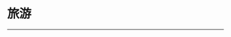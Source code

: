 
  # 旅游
  ---

  <Common-LinkList :linkList='{"name":"旅游","item":[{"link":"https://www.12306.cn/","icon":"http://img.ilxdh.com/navig/2019-12-16/1576463253_3736.png?auth_key=1589426512-8258cef44b37712017badf06a40965219488fb02-0-ac6e9e0ce17787deeec4d3e0f7e0abd1","text":"12306"},{"link":"https://www.bypass.cn/","icon":"https://www.bypass.cn/favicon.ico","text":"分流抢票"},{"link":"https://www.skypixel.com/","icon":"http://img.ilxdh.com/navig/2020-01-28/1580207978_7946.ico?auth_key=1589426512-ad6d82095b067b5f1f80eb7ca843e6712523b289-0-889c0eb83007511eacfa26d52e12aa3c","text":"天空之城"},{"link":"http://www.weather.com.cn/","icon":"http://www.weather.com.cn/favicon.ico","text":"中国天气网"},{"link":"https://www.ctrip.com/?AllianceID=1208916&sid=2673945&ouid=&app=0101F00","icon":"https://www.ctrip.com/favicon.ico","text":"携程旅行网"},{"link":"http://you.ctrip.com/?AllianceID=1208916&sid=2673945&ouid=&app=0101I00","icon":"http://you.ctrip.com/favicon.ico","text":"旅游攻略"},{"link":"https://s.click.taobao.com/t?e=m%3D2%26s%3DlRtNG0LSu2ocQipKwQzePCperVdZeJviEViQ0P1Vf2kguMN8XjClAkY1vqYY1RfRwdGTP5v7EsoUD8i%2Ft%2BSWThXdg1tDv04bxA2XKCCMICp4qPxP4e82xm6r913w8D2lEQLDuPf6kdzIBFoSlOWI5E9%2FYFgWEAd0NMvGDEat%2FuRBa59Y0BUeOr83SSGhKw4Kyo6n7Qnb0SoO24rKEbkMW9juwzkbCaU9pqSeIQq%2BIjDGDmntuH4VtA%3D%3D","icon":"http://img.ilxdh.com/navig/2020-01-11/1578729617_3151.png?auth_key=1589426512-a334a24ad54419770cf3561bb424fb8383979732-0-3ec6f449d7bf3faf5a76573e6a9ea15d","text":"飞猪"},{"link":"http://www.elong.com/","icon":"http://www.elong.com/favicon.ico","text":"艺龙"},{"link":"http://www.mafengwo.cn/","icon":"http://www.mafengwo.cn/favicon.ico","text":"马蜂窝"},{"link":"https://www.qunar.com/","icon":"https://www.qunar.com/favicon.ico","text":"去哪儿"},{"link":"https://www.ly.com/","icon":"https://www.ly.com/favicon.ico","text":"同程"},{"link":"https://www.tuniu.com/","icon":"https://www.tuniu.com/favicon.ico","text":"途牛"},{"link":"https://www.qyer.com/","icon":"https://www.qyer.com/favicon.ico","text":"穷游网"},{"link":"http://www.lvmama.com/","icon":"http://www.lvmama.com/favicon.ico","text":"驴妈妈"},{"link":"http://www.lotour.com/","icon":"/logo.png","text":"乐途"},{"link":"http://www.dili360.com/","icon":"http://www.dili360.com/favicon.ico","text":"中国国家地理"},{"link":"http://bbs.8264.com/","icon":"http://bbs.8264.com/favicon.ico","text":"驴友论坛"},{"link":"http://bbs.fblife.com/forum.php","icon":"http://bbs.fblife.com/favicon.ico","text":"越野e族"},{"link":"http://www.youxiake.com/","icon":"http://www.youxiake.com/favicon.ico","text":"游侠客"},{"link":"http://www.aoyou.com/","icon":"http://www.aoyou.com/favicon.ico","text":"中青旅遨游"},{"link":"http://trains.ctrip.com/TrainBooking/SearchTrain.aspx?AllianceID=1208916&sid=2673945&ouid=&app=0101G00","icon":"http://trains.ctrip.com/favicon.ico","text":"火车票预订"},{"link":"https://hotels.ctrip.com/?AllianceID=1208916&sid=2673945&ouid=&popup=close&autoawaken=close","icon":"https://hotels.ctrip.com/favicon.ico","text":"特价酒店"},{"link":"https://flights.ctrip.com/?AllianceID=1208916&sid=2673945&popup=close&autoawaken=close&sourceid=&ouid","icon":"https://flights.ctrip.com/favicon.ico","text":"特价机票"}]}'/>
  